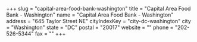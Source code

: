 +++
slug = "capital-area-food-bank-washington"
title = "Capital Area Food Bank - Washington"
name = "Capital Area Food Bank - Washington"
address = "645 Taylor Street NE"
cityIndexKey = "city-dc-washington"
city = "Washington"
state = "DC"
postal = "20017"
website = ""
phone = "202-526-5344"
fax = ""
+++
